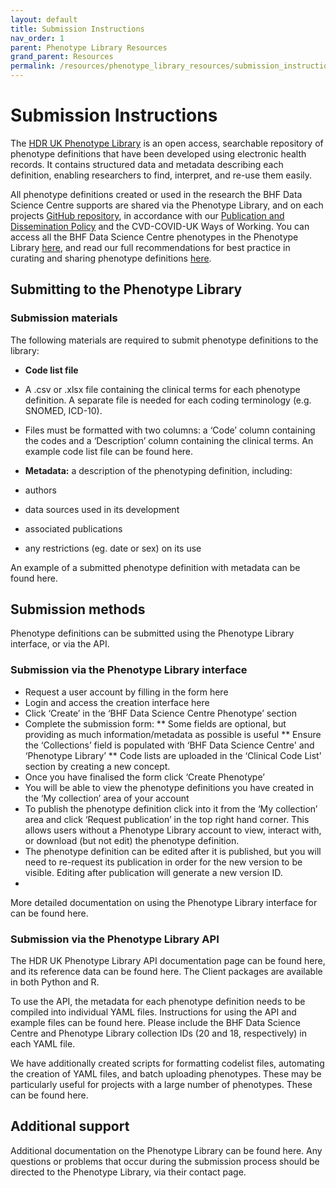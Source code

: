 ```yaml
---
layout: default
title: Submission Instructions
nav_order: 1
parent: Phenotype Library Resources
grand_parent: Resources
permalink: /resources/phenotype_library_resources/submission_instructions
---
```


# Submission Instructions

The <a href="https://phenotypes.healthdatagateway.org/" target="_blank">HDR UK Phenotype Library</a> is an open access, searchable repository of phenotype definitions that have been developed using electronic health records. It contains structured data and metadata describing each definition, enabling researchers to find, interpret, and re-use them easily. 

All phenotype definitions created or used in the research the BHF Data Science Centre supports are shared via the Phenotype Library, and on each projects <a href="https://github.com/bhfdsc" target="_blank">GitHub repository</a>, in accordance with our <a href="https://bhfdatasciencecentre.org/publication-and-dissemination-policy/" target="_blank">Publication and Dissemination Policy</a> and the CVD-COVID-UK Ways of Working. You can access all the BHF Data Science Centre phenotypes in the Phenotype Library <a href="https://phenotypes.healthdatagateway.org/HDRUK/phenotypes/?collections=20" target="_blank">here</a>, and read our full recommendations for best practice in curating and sharing phenotype definitions <a href="https://zenodo.org/records/10209724" target="_blank">here</a>. 

## Submitting to the Phenotype Library
### Submission materials
The following materials are required to submit phenotype definitions to the library:
* **Code list file**
* A .csv or .xlsx file containing the clinical terms for each phenotype definition. A separate file is needed for each coding terminology (e.g. SNOMED, ICD-10). 
* Files must be formatted with two columns: a ‘Code’ column containing the codes and a ‘Description’ column containing the clinical terms. An example code list file can be found here.

*	**Metadata:** a description of the phenotyping definition, including: 
  * authors
  * data sources used in its development
*	associated publications
*	any restrictions (eg. date or sex) on its use
  
An example of a submitted phenotype definition with metadata can be found here.

## Submission methods
Phenotype definitions can be submitted using the Phenotype Library interface, or via the API. 

### Submission via the Phenotype Library interface 
* Request a user account by filling in the form here
* Login and access the creation interface here
* Click ‘Create’ in the ‘BHF Data Science Centre Phenotype’ section
* Complete the submission form:
** Some fields are optional, but providing as much information/metadata as possible is useful
** Ensure the ‘Collections’ field is populated with ‘BHF Data Science Centre' and ‘Phenotype Library’
** Code lists are uploaded in the ‘Clinical Code List’ section by creating a new concept. 
* Once you have finalised the form click ‘Create Phenotype’
* You will be able to view the phenotype definitions you have created in the ‘My collection’ area of your account
* To publish the phenotype definition click into it from the ‘My collection’ area and click ‘Request publication’ in the top right hand corner. This allows users without a Phenotype Library account to view, interact with, or download (but not edit) the phenotype definition.
* The phenotype definition can be edited after it is published, but you will need to re-request its publication in order for the new version to be visible. Editing after publication will generate a new version ID.
* 
More detailed documentation on using the Phenotype Library interface for can be found here.

### Submission via the Phenotype Library API 
The HDR UK Phenotype Library API documentation page can be found here, and its reference data can be found here. The Client packages are available in both Python and R. 

To use the API, the metadata for each phenotype definition needs to be compiled into individual YAML files. Instructions for using the API and example files can be found here. Please include the BHF Data Science Centre and Phenotype Library collection IDs (20 and 18, respectively) in each YAML file. 

We have additionally created scripts for formatting codelist files, automating the creation of YAML files, and batch uploading phenotypes. These may be particularly useful for projects with a large number of phenotypes. These can be found here. 

## Additional support
Additional documentation on the Phenotype Library can be found here. Any questions or problems that occur during the submission process should be directed to the Phenotype Library, via their contact page.

